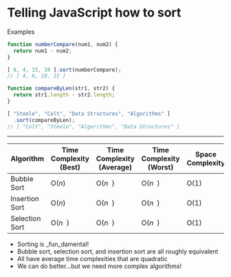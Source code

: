 # Telling JavaScript how to sort

Examples

```js
function numberCompare(num1, num2) {
  return num1 - num2;
}

[ 6, 4, 15, 10 ].sort(numberCompare);
// [ 4, 6, 10, 15 ]
```

```js
function compareByLen(str1, str2) {
  return str1.length - str2.length;
}

[ "Steele", "Colt", "Data Structures", "Algorithms" ]
  .sort(compareByLen);
// [ "Colt", "Steele", "Algorithms", "Data Structures" ]
```


---

| Algorithm | Time Complexity (Best) | Time Complexity (Average) | Time Complexity (Worst) | Space Complexity |
| --- | --- | --- | --- | --- |
| Bubble Sort | O(_n_) | O(_n_  ) | O(_n_  ) | O(1) |
| Insertion Sort | O(_n_) | O(_n_  ) | O(_n_  ) | O(1) |
| Selection Sort | O(_n_  ) | O(_n_  ) | O(_n_  ) | O(1) |

-   Sorting is _fun_damental!
-   Bubble sort, selection sort, and insertion sort are all roughly equivalent
-   All have average time complexities that are quadratic
-   We can do better...but we need more complex algorithms!